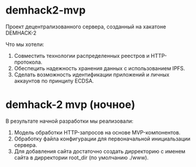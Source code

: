 # demhack2-mvp

Проект децентрализованного сервера, созданный на хакатоне DEMHACK-2

Что мы хотели:

1. Совместить технологии распределенных реестров и HTTP-протокола.
2. Обеспецить надежность хранения данных с использованием IPFS.
3. Сделать возможность идентификации приложений и личных аккаунтов по принципу ECDSA.

# demhack-2 mvp (ночное)

В результате начной разработки мы реализовали:

1. Модель обработки HTTP-запросов на основе MVP-компонентов.
2. Обработку файла конфигурации для первоначальной инициальзации сервера.
3. Для добавления сайта достаточно создать дирректорию с именем сайта в дирректории root_dir (по умолчанию ./www).
